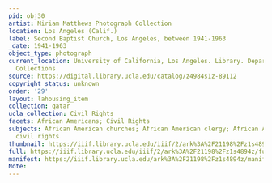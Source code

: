 ```yaml
---
pid: obj30
artist: Miriam Matthews Photograph Collection
location: Los Angeles (Calif.)
label: Second Baptist Church, Los Angeles, between 1941-1963
_date: 1941-1963
object_type: photograph
current_location: University of California, Los Angeles. Library. Department of Special
  Collections
source: https://digital.library.ucla.edu/catalog/z4984s1z-89112
copyright_status: unknown
order: '29'
layout: lahousing_item
collection: qatar
ucla_collection: Civil Rights
facets: African Americans; Civil Rights
subjects: African American churches; African American clergy; African Americans; Religion;
  civil rights
thumbnail: https://iiif.library.ucla.edu/iiif/2/ark%3A%2F21198%2Fz1s4894z/full/250,/0/default.jpg
full: https://iiif.library.ucla.edu/iiif/2/ark%3A%2F21198%2Fz1s4894z/full/full/0/default.jpg
manifest: https://iiif.library.ucla.edu/ark%3A%2F21198%2Fz1s4894z/manifest
Note:
---
```

